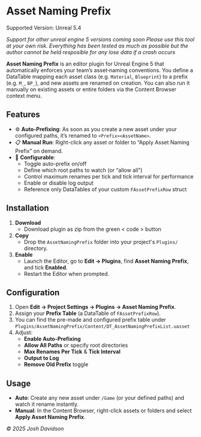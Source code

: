 # Asset Naming Prefix

Supported Version: Unreal 5.4 

*Support for other unreal engine 5 versions coming soon*
*Please use this tool at your own risk. Everything has been tested as much as possible but the author cannot be held resposible for any lose data if a crash occurs*

**Asset Naming Prefix** is an editor plugin for Unreal Engine 5 that automatically enforces your team’s asset‐naming conventions. You define a DataTable mapping each asset class (e.g. `Material`, `Blueprint`) to a prefix (e.g. `M_`, `BP_`), and new assets are renamed on creation. You can also run it manually on existing assets or entire folders via the Content Browser context menu.

## Features

- ⚙️ **Auto-Prefixing**: As soon as you create a new asset under your configured paths, it’s renamed to `<Prefix><AssetName>`.  
- 📋 **Manual Run**: Right-click any asset or folder to “Apply Asset Naming Prefix” on demand.  
- 🔧 **Configurable**:  
  - Toggle auto-prefix on/off  
  - Define which root paths to watch (or “allow all”)  
  - Control maximum renames per tick and tick interval for performance  
  - Enable or disable log output  
  - Reference only DataTables of your custom `FAssetPrefixRow` struct  

## Installation

1. **Download**  
   - Download plugin as zip from the green < code > button
2. **Copy**  
   - Drop the `AssetNamingPrefix` folder into your project's `Plugins/` directory.
3. **Enable**  
   - Launch the Editor, go to **Edit → Plugins**, find **Asset Naming Prefix**, and tick **Enabled**.  
   - Restart the Editor when prompted.

## Configuration

1. Open **Edit → Project Settings → Plugins → Asset Naming Prefix**.  
2. Assign your **Prefix Table** (a DataTable of `FAssetPrefixRow`).
3. You can find the pre-made and configured prefix table under `Plugins/AssetNamingPrefix/Content/DT_AssetNamingPrefixList.uasset`
4. Adjust:  
   - **Enable Auto-Prefixing**  
   - **Allow All Paths** or specify root directories  
   - **Max Renames Per Tick** & **Tick Interval**  
   - **Output to Log**  
   - **Remove Old Prefix** toggle  

## Usage

- **Auto**: Create any new asset under `/Game` (or your defined paths) and watch it rename instantly.  
- **Manual**: In the Content Browser, right-click assets or folders and select **Apply Asset Naming Prefix**.

*© 2025 Josh Davidson*  

